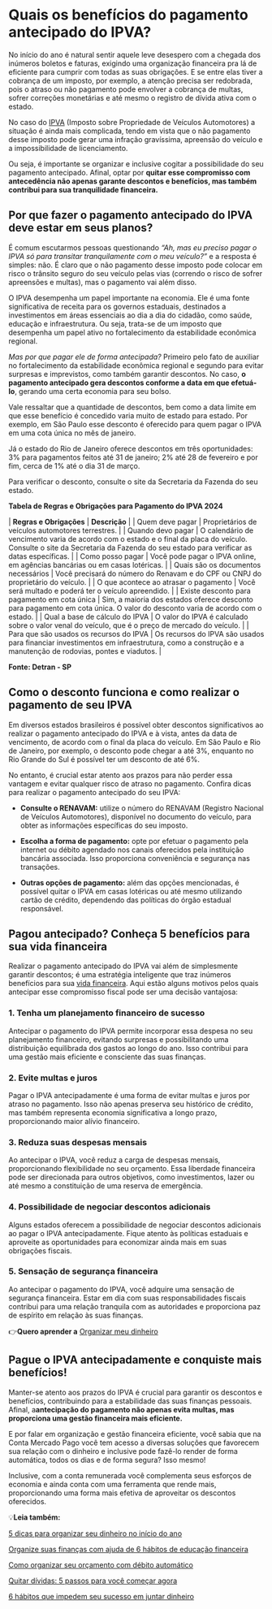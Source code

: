 # Quais os benefícios do pagamento antecipado do IPVA?

No início do ano é natural sentir aquele leve desespero com a chegada dos inúmeros boletos e faturas, exigindo uma organização financeira pra lá de eficiente para cumprir com todas as suas obrigações. E se entre elas tiver a cobrança de um imposto, por exemplo, a atenção precisa ser redobrada, pois o atraso ou não pagamento pode envolver a cobrança de multas, sofrer correções monetárias e até mesmo o registro de dívida ativa com o estado.

No caso do [IPVA](https://meubolso.mercadopago.com.br/pagar-ipva-e-iptu-sem-prejudicar-seu-orcamento) (Imposto sobre Propriedade de Veículos Automotores) a situação é ainda mais complicada, tendo em vista que o não pagamento desse imposto pode gerar uma infração gravíssima, apreensão do veículo e a impossibilidade de licenciamento.

Ou seja, é importante se organizar e inclusive cogitar a possibilidade do seu pagamento antecipado. Afinal, optar por **quitar esse compromisso com antecedência não apenas garante descontos e benefícios, mas também contribui para sua tranquilidade financeira.**

## **Por que fazer o pagamento antecipado do IPVA deve estar em seus planos?**

É comum escutarmos pessoas questionando *“Ah, mas eu preciso pagar o IPVA só para transitar tranquilamente com o meu veículo?”* e a resposta é simples: não. É claro que o não pagamento desse imposto pode colocar em risco o trânsito seguro do seu veículo pelas vias (correndo o risco de sofrer apreensões e multas), mas o pagamento vai além disso.

O IPVA desempenha um papel importante na economia. Ele é uma fonte significativa de receita para os governos estaduais, destinados a investimentos em áreas essenciais ao dia a dia do cidadão, como saúde, educação e infraestrutura. Ou seja, trata-se de um imposto que desempenha um papel ativo no fortalecimento da estabilidade econômica regional.

*Mas por que pagar ele de forma antecipada?* Primeiro pelo fato de auxiliar no fortalecimento da estabilidade econômica regional e segundo para evitar surpresas e imprevistos, como também garantir descontos. No caso, **o pagamento antecipado gera descontos conforme a data em que efetuá-lo**, gerando uma certa economia para seu bolso.

Vale ressaltar que a quantidade de descontos, bem como a data limite em que esse benefício é concedido varia muito de estado para estado. Por exemplo, em São Paulo esse desconto é oferecido para quem pagar o IPVA em uma cota única no mês de janeiro.

Já o estado do Rio de Janeiro oferece descontos em três oportunidades: 3% para pagamentos feitos até 31 de janeiro; 2% até 28 de fevereiro e por fim, cerca de 1% até o dia 31 de março.

Para verificar o desconto, consulte o site da Secretaria da Fazenda do seu estado.

**Tabela de Regras e Obrigações para Pagamento do IPVA 2024**

| **Regras e Obrigações** | **Descrição** |
| Quem deve pagar | Proprietários de veículos automotores terrestres. |
| Quando devo pagar | O calendário de vencimento varia de acordo com o estado e o final da placa do veículo. Consulte o site da Secretaria da Fazenda do seu estado para verificar as datas específicas. |
| Como posso pagar | Você pode pagar o IPVA online, em agências bancárias ou em casas lotéricas. |
| Quais são os documentos necessários | Você precisará do número do Renavam e do CPF ou CNPJ do proprietário do veículo. |
| O que acontece ao atrasar o pagamento | Você será multado e poderá ter o veículo apreendido. |
| Existe desconto para pagamento em cota única | Sim, a maioria dos estados oferece desconto para pagamento em cota única. O valor do desconto varia de acordo com o estado. |
| Qual a base de cálculo do IPVA | O valor do IPVA é calculado sobre o valor venal do veículo, que é o preço de mercado do veículo. |
| Para que são usados os recursos do IPVA | Os recursos do IPVA são usados para financiar investimentos em infraestrutura, como a construção e a manutenção de rodovias, pontes e viadutos. |

**Fonte: Detran - SP**

## **Como o desconto funciona e como realizar o pagamento de seu IPVA**

Em diversos estados brasileiros é possível obter descontos significativos ao realizar o pagamento antecipado do IPVA e à vista, antes da data de vencimento, de acordo com o final da placa do veículo. Em São Paulo e Rio de Janeiro, por exemplo, o desconto pode chegar a até 3%, enquanto no Rio Grande do Sul é possível ter um desconto de até 6%.

No entanto, é crucial estar atento aos prazos para não perder essa vantagem e evitar qualquer risco de atraso no pagamento. Confira dicas para realizar o pagamento antecipado do seu IPVA:

- **Consulte o RENAVAM:** utilize o número do RENAVAM (Registro Nacional de Veículos Automotores), disponível no documento do veículo, para obter as informações específicas do seu imposto.

- **Escolha a forma de pagamento:** opte por efetuar o pagamento pela internet ou débito agendado nos canais oferecidos pela instituição bancária associada. Isso proporciona conveniência e segurança nas transações.

- **Outras opções de pagamento:** além das opções mencionadas, é possível quitar o IPVA em casas lotéricas ou até mesmo utilizando cartão de crédito, dependendo das políticas do órgão estadual responsável.

## 

## **Pagou antecipado? Conheça 5 benefícios para sua vida financeira**

Realizar o pagamento antecipado do IPVA vai além de simplesmente garantir descontos; é uma estratégia inteligente que traz inúmeros benefícios para sua [vida financeira](https://meubolso.mercadopago.com.br/habitos-que-prejudicam-sua-vida-financeira). Aqui estão alguns motivos pelos quais antecipar esse compromisso fiscal pode ser uma decisão vantajosa:

### **1. Tenha um planejamento financeiro de sucesso**

Antecipar o pagamento do IPVA permite incorporar essa despesa no seu planejamento financeiro, evitando surpresas e possibilitando uma distribuição equilibrada dos gastos ao longo do ano. Isso contribui para uma gestão mais eficiente e consciente das suas finanças.

### **2. Evite multas e juros**

Pagar o IPVA antecipadamente é uma forma de evitar multas e juros por atraso no pagamento. Isso não apenas preserva seu histórico de crédito, mas também representa economia significativa a longo prazo, proporcionando maior alívio financeiro.

### **3. Reduza suas despesas mensais**

Ao antecipar o IPVA, você reduz a carga de despesas mensais, proporcionando flexibilidade no seu orçamento. Essa liberdade financeira pode ser direcionada para outros objetivos, como investimentos, lazer ou até mesmo a constituição de uma reserva de emergência.

### **4. Possibilidade de negociar descontos adicionais**

Alguns estados oferecem a possibilidade de negociar descontos adicionais ao pagar o IPVA antecipadamente. Fique atento às políticas estaduais e aproveite as oportunidades para economizar ainda mais em suas obrigações fiscais.

### **5. Sensação de segurança financeira**

Ao antecipar o pagamento do IPVA, você adquire uma sensação de segurança financeira. Estar em dia com suas responsabilidades fiscais contribui para uma relação tranquila com as autoridades e proporciona paz de espírito em relação às suas finanças.

👉**Quero aprender a** [Organizar meu dinheiro](https://meubolso.mercadopago.com.br/metas-financeiras-com-o-mercado-pago)

## **Pague o IPVA antecipadamente e conquiste mais benefícios!**

Manter-se atento aos prazos do IPVA é crucial para garantir os descontos e benefícios, contribuindo para a estabilidade das suas finanças pessoais. Afinal, a**antecipação do pagamento não apenas evita multas, mas proporciona uma gestão financeira mais eficiente.**

E por falar em organização e gestão financeira eficiente, você sabia que na Conta Mercado Pago você tem acesso a diversas soluções que favorecem sua relação com o dinheiro e inclusive pode fazê-lo render de forma automática, todos os dias e de forma segura? Isso mesmo!

Inclusive, com a conta remunerada você complementa seus esforços de economia e ainda conta com uma ferramenta que rende mais, proporcionando uma forma mais efetiva de aproveitar os descontos oferecidos.

💡**Leia também:**

[5 dicas para organizar seu dinheiro no início do ano](https://meubolso.mercadopago.com.br/dicas-organizar-dinheiro)

[Organize suas finanças com ajuda de 6 hábitos de educação financeira](https://meubolso.mercadopago.com.br/habitos-de-educacao-financeira-para-se-organizar)

[Como organizar seu orçamento com débito automático](https://meubolso.mercadopago.com.br/debito-automatico)

[Quitar dívidas: 5 passos para você começar agora](https://meubolso.mercadopago.com.br/quitar-dividas)

[6 hábitos que impedem seu sucesso em juntar dinheiro](https://meubolso.mercadopago.com.br/habitos-que-impedem-juntar-dinheiro)
